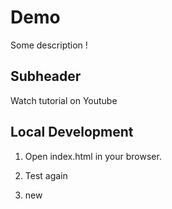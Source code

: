 # Demo

Some description !

## Subheader

Watch tutorial on Youtube

## Local Development

1. Open index.html in your browser.

2. Test again
3. new
